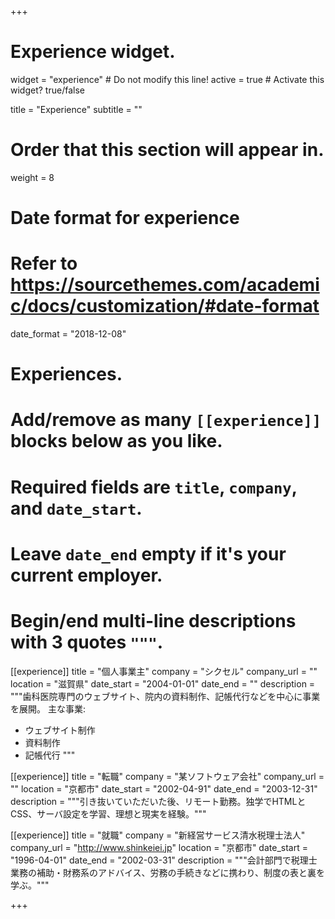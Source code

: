 +++
# Experience widget.
widget = "experience"  # Do not modify this line!
active = true  # Activate this widget? true/false

title = "Experience"
subtitle = ""

# Order that this section will appear in.
weight = 8

# Date format for experience
#   Refer to https://sourcethemes.com/academic/docs/customization/#date-format
date_format = "2018-12-08"

# Experiences.
#   Add/remove as many `[[experience]]` blocks below as you like.
#   Required fields are `title`, `company`, and `date_start`.
#   Leave `date_end` empty if it's your current employer.
#   Begin/end multi-line descriptions with 3 quotes `"""`.
[[experience]]
  title = "個人事業主"
  company = "シクセル"
  company_url = ""
  location = "滋賀県"
  date_start = "2004-01-01"
  date_end = ""
  description = """歯科医院専門のウェブサイト、院内の資料制作、記帳代行などを中心に事業を展開。
  主な事業:
  
  * ウェブサイト制作
  * 資料制作
  * 記帳代行
  """

[[experience]]
  title = "転職"
  company = "某ソフトウェア会社"
  company_url = ""
  location = "京都市"
  date_start = "2002-04-91"
  date_end = "2003-12-31"
  description = """引き抜いていただいた後、リモート勤務。独学でHTMLとCSS、サーバ設定を学習、理想と現実を経験。"""
  
  
[[experience]]
  title = "就職"
  company = "新経営サービス清水税理士法人"
  company_url = "http://www.shinkeiei.jp"
  location = "京都市"
  date_start = "1996-04-01"
  date_end = "2002-03-31"
  description = """会計部門で税理士業務の補助・財務系のアドバイス、労務の手続きなどに携わり、制度の表と裏を学ぶ。"""

+++
